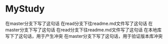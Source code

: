 # MyStudy
在master分支下写了这句话
在read分支下往readme.md文件写了这句话
在master分支下写了这句话
在read分支下往readme.md文件写了这句话
在本地库写下了这句话，用于产生冲突
在master分支下写了这句话，用于验证版本库冲突
